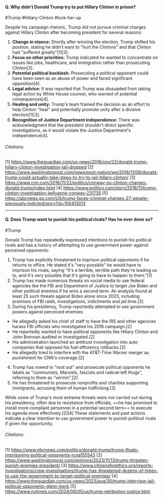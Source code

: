 #### Q. Why didn't Donald Trump try to put Hillary Clinton in prison?

#Trump #Hillary-Clinton #lock-her-up 

Despite his campaign rhetoric, Trump did not pursue criminal charges against Hillary Clinton after becoming president for several reasons:

1. **Change in stance:** Shortly after winning the election, Trump shifted his position, stating he didn't want to "hurt the Clintons" and that Clinton had "suffered greatly"[1][3].
2. **Focus on other priorities:** Trump indicated he wanted to concentrate on issues like jobs, healthcare, and immigration rather than prosecuting Clinton[3].
3. **Potential political backlash:** Prosecuting a political opponent could have been seen as an abuse of power and faced significant opposition[4].
4. **Legal advice:** It was reported that Trump was dissuaded from taking legal action by White House counsel, who warned of potential consequences[4].
5. **Healing and unity:** Trump's team framed the decision as an effort to help Clinton "heal" and potentially promote unity after a divisive election[1][3].
6. **Recognition of Justice Department independence:** There was acknowledgment that the president shouldn't direct specific investigations, as it would violate the Justice Department's independence[4].
###### Citations:
[1] https://www.theguardian.com/us-news/2016/nov/22/donald-trump-hillary-clinton-investigation-jail-dropped
[2] https://www.washingtonpost.com/news/post-nation/wp/2016/11/09/donald-trump-could-actually-take-steps-to-try-to-jail-hillary-clinton/
[3] https://www.cnn.com/2016/11/22/politics/conway-no-clinton-charges-donald-trump/index.html
[4] https://www.politico.com/story/2016/11/trump-clinton-investigation-kellyanne-conway-231735
[5] https://abcnews.go.com/US/trump-faces-criminal-charges-27-people-previously-indicted/story?id=100413013

---
#### Q. Does Trump want to punish his political rivals? Has he ever done so?

#Trump 

Donald Trump has repeatedly expressed intentions to punish his political rivals and has a history of attempting to use government power against perceived opponents:

1. Trump has explicitly threatened to imprison political opponents if he returns to office. He stated it's "very possible" he would have to imprison his rivals, saying "It's a terrible, terrible path they're leading us to, and it's very possible that it's going to have to happen to them."[1]
2. Trump has made numerous threats on social media to use federal agencies like the FBI and Department of Justice to target Joe Biden and other political enemies if he wins a second term. An analysis found at least 25 such threats against Biden alone since 2023, including promises of FBI raids, investigations, indictments and jail time.[3]
3. During his presidency, Trump reportedly attempted to use government powers against perceived enemies:
- He allegedly asked his chief of staff to have the IRS and other agencies harass FBI officials who investigated his 2016 campaign.[2]
- He reportedly wanted to have political opponents like Hillary Clinton and John Brennan audited or investigated.[2]
- His administration launched an antitrust investigation into auto companies that opposed his fuel efficiency rollbacks.[2]
- He allegedly tried to interfere with the AT&T-Time Warner merger as punishment for CNN's coverage.[2]
4. Trump has vowed to "root out" and prosecute political opponents he labels as "communists, Marxists, fascists and radical-left thugs", referring to them as "vermin".[2]
5. He has threatened to prosecute nonprofits and charities supporting immigrants, accusing them of human trafficking.[3]

While some of Trump's most extreme threats were not carried out during his presidency, often due to resistance from officials, ==he has promised to install more compliant personnel in a potential second term== to execute his agenda more effectively.[2][4] These statements and past actions indicate a clear intention to use government power to punish political rivals if given the opportunity.
###### Citations:
[1] https://www.nbcnews.com/politics/donald-trump/trump-floats-imprisoning-political-opponents-rcna155543
[2] https://www.washingtonpost.com/opinions/2023/11/13/trump-threaten-punish-enemies-president/
[3] https://www.citizensforethics.org/reports-investigations/crew-investigations/trump-has-threatened-dozens-of-times-to-use-the-government-to-target-political-enemies/
[4] https://www.theguardian.com/us-news/2023/aug/30/trump-interview-jail-political-opponents-glenn-beck
[5] https://www.nytimes.com/2024/06/05/us/trump-retribution-justice.html

